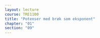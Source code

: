 ```yaml
---
layout: lecture
course: TRE1100
title: "Potenser med brøk som eksponent"
chapter: "01"
section: "09"
---
```

